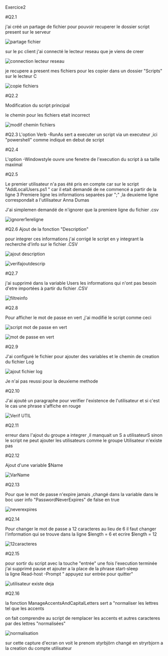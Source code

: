 Exercice2 

#Q2.1

j'ai créé un partage de fichier pour pouvoir recuperer le dossier script present sur le serveur 

![partage fichier](https://github.com/user-attachments/assets/a816ada5-c206-4356-9a09-a7630f439674)

sur le pc client j'ai connecté le lecteur reseau que je viens de creer 

![connection lecteur reseau](https://github.com/user-attachments/assets/a88670d8-6d64-423a-ba96-2b0473fae725)

je recupere a present mes fichiers pour les copier dans un dossier "Scripts" sur le lecteur C

![copie fichiers](https://github.com/user-attachments/assets/3070c222-8bcb-4273-9094-529b1235969a)

#Q2.2

Modification du script principal 

le chemin pour les fichiers etait incorrect 

![modif chemin fichiers](https://github.com/user-attachments/assets/4695590d-2edb-4d85-b24a-44ce26ab46fb)

#Q2.3
L'option Verb -RunAs  sert a executer  un script via un executeur  ,ici  "powershell" comme indiqué en debut de script 

#Q2.4

L'option -Windowstyle ouvre une fenetre de l'execution du script  à sa taille maximal 

#Q2.5

Le premier utilisateur n'a pas été pris en compte car sur le script "AddLocalUsers.ps1 " car il etait demandé de ne commencé a partir de la ligne 3 
Premiere ligne les informations separées par ";"  ,la deuxieme ligne correspondait a l'utilisateur Anna Dumas 

J'ai simplemen demandé de n'ignorer que la premiere ligne du fichier .csv 

![ignorer1ereligne](https://github.com/user-attachments/assets/baccf020-a446-4678-a052-8b908ef48fee)

#Q2.6 
Ajout de la fonction "Description" 

pour integrer ces informations  j'ai corrigé le script en y integrant la recherche d'info sur le fichier .CSV 
 


![ajout description](https://github.com/user-attachments/assets/819e6025-08ae-488b-9b53-f4b2a2c59fb0)


![verifajoutdescrip](https://github.com/user-attachments/assets/d5b7682f-7f37-4192-a81e-c017abfd16f9)


#Q2.7

j'ai supprimé dans la variable Users les informations qui n'ont pas besoin d'etre importées à partir du fichier .CSV 

![filtreinfo](https://github.com/user-attachments/assets/9a8d0d77-7825-4723-94ba-029c0f07745b)

#Q2.8

Pour afficher le mot de passe en vert ,j'ai modifié le script comme ceci 

![script mot de passe en vert](https://github.com/user-attachments/assets/8abb69d9-6fbe-43df-b866-2e03d52945ac)

![mot de passe en vert](https://github.com/user-attachments/assets/28f57c69-8d31-49e0-9537-15129a40fbc8)


#Q2.9

J'ai configuré le fichier pour ajouter des variables et le chemin de creation du fichier Log 

![ajout fichier log](https://github.com/user-attachments/assets/70c51bd3-c57f-47c5-a7ae-20b9f47fdae6)

Je n'ai pas reussi pour la deuxieme methode 

#Q2.10

J'ai ajouté un paragraphe pour verifier l'existence de l'utilisateur et si c'est le cas une phrase s'affiche en rouge 

![Verif UTIL](https://github.com/user-attachments/assets/8f736507-0f59-4df6-b8a0-b8d79f107156)


#Q2.11


 erreur dans l'ajout du groupe a integrer   ,il manquait un S a utilisateurS sinon le script ne peut ajouter les utilisateurs comme le groupe Utilisateur n'existe pas

 #Q2.12

 Ajout d'une variable $Name 

 ![VarName](https://github.com/user-attachments/assets/c8762a13-5f74-43ef-aedb-bb9dcf8aba6d)

 #Q2.13

 Pour que le mot de passe n'expire jamais ,changé dans la variable dans le boc user info   "PasswordNeverExpires" de false en true 

 ![neverexpires](https://github.com/user-attachments/assets/cfa2c100-5709-4d59-a796-8fd3e7a5fcf1)

#Q2.14

Pour changer le mot de passe a  12 caracteres au lieu de 6 il faut changer l'information qui se trouve dans la ligne $length = 6 et ecrire $length = 12 

![12caracteres](https://github.com/user-attachments/assets/f52d5a7c-85d4-449f-9b7a-20f07239ba7f)

#Q2.15

pour sortir du script avec la touche "entrée" une fois l'execution terminée   j'ai supprimé  pause et ajouter a la place de la phrase start-sleep  
la ligne Read-host -Prompt " appuyez sur entrée pour quitter"

![utilisateur existe deja](https://github.com/user-attachments/assets/60fa44f5-8428-469d-b6d7-b34ac00505a7)

#Q2.16 

 la fonction ManageAccentsAndCapitalLetters sert a "normaliser les lettres  tel que les accents   

 on fait comprendre au script de remplacer les accents et autres caracteres par des lettres "normalisées" 

 ![normalisation](https://github.com/user-attachments/assets/c8908ff1-68bb-487d-8747-64a42170cfbc)

sur cette capture d'ecran on voit le prenom styrbjörn   changé en stryrbjorn a la creation du compte utilisateur 







 


 

 






















